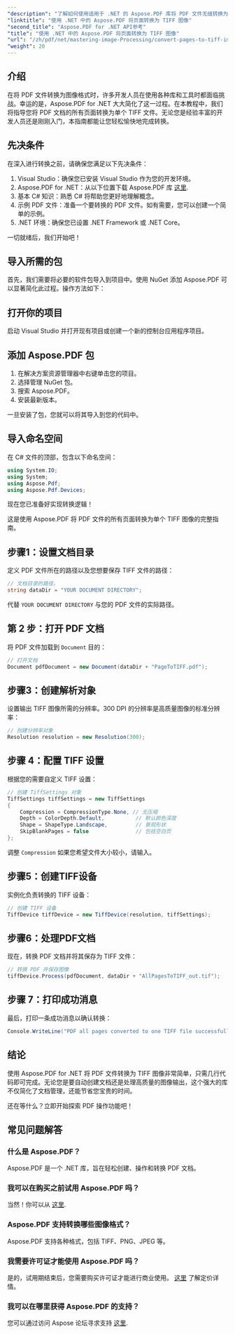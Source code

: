 ```yaml
---
"description": "了解如何使用适用于 .NET 的 Aspose.PDF 库将 PDF 文件无缝转换为高质量的 TIFF 图像。本分步教程提供了清晰的说明和代码示例。"
"linktitle": "使用 .NET 中的 Aspose.PDF 将页面转换为 TIFF 图像"
"second_title": "Aspose.PDF for .NET API参考"
"title": "使用 .NET 中的 Aspose.PDF 将页面转换为 TIFF 图像"
"url": "/zh/pdf/net/mastering-image-Processing/convert-pages-to-tiff-images/"
"weight": 20
---
```


## 介绍

在将 PDF 文件转换为图像格式时，许多开发人员在使用各种库和工具时都面临挑战。幸运的是，Aspose.PDF for .NET 大大简化了这一过程。在本教程中，我们将指导您将 PDF 文档的所有页面转换为单个 TIFF 文件。无论您是经验丰富的开发人员还是刚刚入门，本指南都能让您轻松愉快地完成转换。

## 先决条件

在深入进行转换之前，请确保您满足以下先决条件：

1. Visual Studio：确保您已安装 Visual Studio 作为您的开发环境。
2. Aspose.PDF for .NET：从以下位置下载 Aspose.PDF 库 [这里](https://releases。aspose.com/pdf/net/).
3. 基本 C# 知识：熟悉 C# 将帮助您更好地理解概念。
4. 示例 PDF 文件：准备一个要转换的 PDF 文件。如有需要，您可以创建一个简单的示例。
5. .NET 环境：确保您已设置 .NET Framework 或 .NET Core。

一切就绪后，我们开始吧！

## 导入所需的包

首先，我们需要将必要的软件包导入到项目中。使用 NuGet 添加 Aspose.PDF 可以显著简化此过程。操作方法如下：

## 打开你的项目

启动 Visual Studio 并打开现有项目或创建一个新的控制台应用程序项目。

## 添加 Aspose.PDF 包

1. 在解决方案资源管理器中右键单击您的项目。
2. 选择管理 NuGet 包。
3. 搜索 Aspose.PDF。
4. 安装最新版本。

一旦安装了包，您就可以将其导入到您的代码中。

##  导入命名空间

在 C# 文件的顶部，包含以下命名空间：

```csharp
using System.IO;
using System;
using Aspose.Pdf;
using Aspose.Pdf.Devices;
```

现在您已准备好实现转换逻辑！

这是使用 Aspose.PDF 将 PDF 文件的所有页面转换为单个 TIFF 图像的完整指南。

## 步骤1：设置文档目录

定义 PDF 文件所在的路径以及您想要保存 TIFF 文件的路径：

```csharp
// 文档目录的路径。
string dataDir = "YOUR DOCUMENT DIRECTORY";
```

代替 `YOUR DOCUMENT DIRECTORY` 与您的 PDF 文件的实际路径。

## 第 2 步：打开 PDF 文档

将 PDF 文件加载到 `Document` 目的：

```csharp
// 打开文档
Document pdfDocument = new Document(dataDir + "PageToTIFF.pdf");
```

## 步骤3：创建解析对象

设置输出 TIFF 图像所需的分辨率。300 DPI 的分辨率是高质量图像的标准分辨率：

```csharp
// 创建分辨率对象
Resolution resolution = new Resolution(300);
```

## 步骤 4：配置 TIFF 设置

根据您的需要自定义 TIFF 设置：

```csharp
// 创建 TiffSettings 对象
TiffSettings tiffSettings = new TiffSettings
{
    Compression = CompressionType.None, // 无压缩
    Depth = ColorDepth.Default,          // 默认颜色深度
    Shape = ShapeType.Landscape,         // 景观形状
    SkipBlankPages = false               // 包括空白页
};
```

调整 `Compression` 如果您希望文件大小较小，请输入。

## 步骤5：创建TIFF设备

实例化负责转换的 TIFF 设备：

```csharp
// 创建 TIFF 设备
TiffDevice tiffDevice = new TiffDevice(resolution, tiffSettings);
```

## 步骤6：处理PDF文档

现在，转换 PDF 文档并将其保存为 TIFF 文件：

```csharp
// 转换 PDF 并保存图像
tiffDevice.Process(pdfDocument, dataDir + "AllPagesToTIFF_out.tif");
```

## 步骤 7：打印成功消息

最后，打印一条成功消息以确认转换：

```csharp
Console.WriteLine("PDF all pages converted to one TIFF file successfully!");
```

## 结论

使用 Aspose.PDF for .NET 将 PDF 文件转换为 TIFF 图像非常简单，只需几行代码即可完成。无论您是要自动创建文档还是处理高质量的图像输出，这个强大的库不仅简化了文档管理，还能节省您宝贵的时间。 

还在等什么？立即开始探索 PDF 操作功能吧！

## 常见问题解答

### 什么是 Aspose.PDF？
Aspose.PDF 是一个 .NET 库，旨在轻松创建、操作和转换 PDF 文档。

### 我可以在购买之前试用 Aspose.PDF 吗？
当然！你可以从 [这里](https://releases。aspose.com/).

### Aspose.PDF 支持转换哪些图像格式？
Aspose.PDF 支持各种格式，包括 TIFF、PNG、JPEG 等。

### 我需要许可证才能使用 Aspose.PDF 吗？
是的，试用期结束后，您需要购买许可证才能进行商业使用。 [这里](https://purchase.aspose.com/) 了解定价详情。

### 我可以在哪里获得 Aspose.PDF 的支持？
您可以通过访问 Aspose 论坛寻求支持 [这里](https://forum。aspose.com/c/pdf/10).